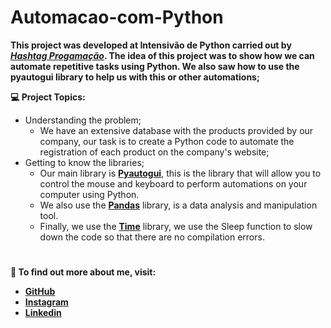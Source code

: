 # Automacao-com-Python

**This project was developed at Intensivão de Python carried out by [*Hashtag Progamação*](https://www.youtube.com/@HashtagProgramacao). The idea of ​​this project was to show how we can automate repetitive tasks using Python. We also saw how to use the pyautogui library to help us with this or other automations;**

**💻 Project Topics:**
- Understanding the problem;
  - We have an extensive database with the products provided by our company, our task is to create a Python code to automate the registration of each product on the company's website;
- Getting to know the libraries;
  - Our main library is [**Pyautogui**](https://pyautogui.readthedocs.io/en/latest/), this is the library that will allow you to control the mouse and keyboard to perform automations on your computer using Python.
  - We also use the [**Pandas**](https://pandas.pydata.org/) library, is a data analysis and manipulation tool.
  - Finally, we use the [**Time**](https://docs.python.org/3/library/time.html) library, we use the Sleep function to slow down the code so that there are no compilation errors.

#
**👨 To find out more about me, visit:**
- [**GitHub**](https://github.com/Jhonnata-Virginio)
- [**Instagram**](https://www.instagram.com/jhonnata__virginio/)
- [**Linkedin**](https://www.linkedin.com/in/jhonnata-vieira-virginio-31352a24b/)

